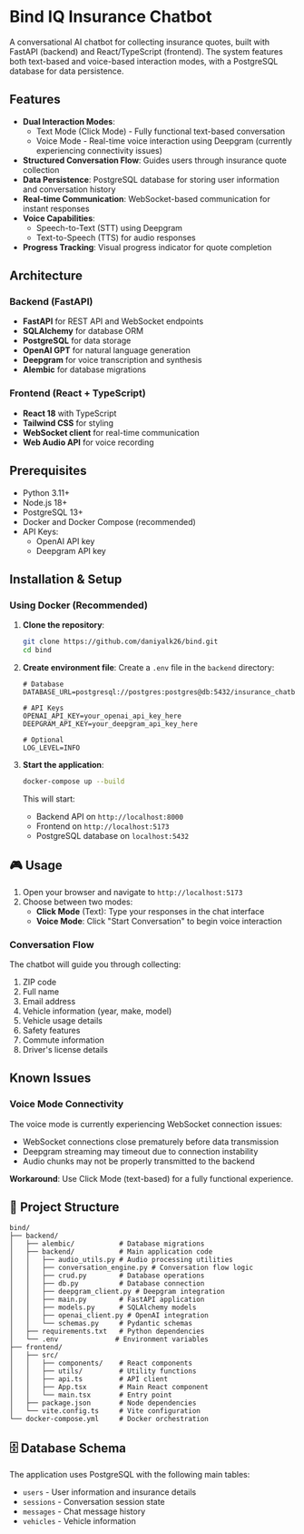# Bind IQ Insurance Chatbot

A conversational AI chatbot for collecting insurance quotes, built with FastAPI (backend) and React/TypeScript (frontend). The system features both text-based and voice-based interaction modes, with a PostgreSQL database for data persistence.

## Features

- **Dual Interaction Modes**:
  - Text Mode (Click Mode) - Fully functional text-based conversation
  - Voice Mode - Real-time voice interaction using Deepgram (currently experiencing connectivity issues)
- **Structured Conversation Flow**: Guides users through insurance quote collection
- **Data Persistence**: PostgreSQL database for storing user information and conversation history
- **Real-time Communication**: WebSocket-based communication for instant responses
- **Voice Capabilities**: 
  - Speech-to-Text (STT) using Deepgram
  - Text-to-Speech (TTS) for audio responses
- **Progress Tracking**: Visual progress indicator for quote completion

##  Architecture

### Backend (FastAPI)
- **FastAPI** for REST API and WebSocket endpoints
- **SQLAlchemy** for database ORM
- **PostgreSQL** for data storage
- **OpenAI GPT** for natural language generation
- **Deepgram** for voice transcription and synthesis
- **Alembic** for database migrations

### Frontend (React + TypeScript)
- **React 18** with TypeScript
- **Tailwind CSS** for styling
- **WebSocket client** for real-time communication
- **Web Audio API** for voice recording

## Prerequisites

- Python 3.11+
- Node.js 18+
- PostgreSQL 13+
- Docker and Docker Compose (recommended)
- API Keys:
  - OpenAI API key
  - Deepgram API key

## Installation & Setup

### Using Docker (Recommended)

1. **Clone the repository**:
   ```bash
   git clone https://github.com/daniyalk26/bind.git
   cd bind
   ```

2. **Create environment file**:
   Create a `.env` file in the `backend` directory:
   ```env
   # Database
   DATABASE_URL=postgresql://postgres:postgres@db:5432/insurance_chatbot
   
   # API Keys
   OPENAI_API_KEY=your_openai_api_key_here
   DEEPGRAM_API_KEY=your_deepgram_api_key_here
   
   # Optional
   LOG_LEVEL=INFO
   ```

3. **Start the application**:
   ```bash
   docker-compose up --build
   ```

   This will start:
   - Backend API on `http://localhost:8000`
   - Frontend on `http://localhost:5173`
   - PostgreSQL database on `localhost:5432`




## 🎮 Usage

1. Open your browser and navigate to `http://localhost:5173`
2. Choose between two modes:
   - **Click Mode** (Text): Type your responses in the chat interface
   - **Voice Mode**: Click "Start Conversation" to begin voice interaction

### Conversation Flow

The chatbot will guide you through collecting:
1. ZIP code
2. Full name
3. Email address
4. Vehicle information (year, make, model)
5. Vehicle usage details
6. Safety features
7. Commute information
8. Driver's license details



##  Known Issues

### Voice Mode Connectivity
The voice mode is currently experiencing WebSocket connection issues:
- WebSocket connections close prematurely before data transmission
- Deepgram streaming may timeout due to connection instability
- Audio chunks may not be properly transmitted to the backend

**Workaround**: Use Click Mode (text-based) for a fully functional experience.



## 📁 Project Structure

```
bind/
├── backend/
│   ├── alembic/           # Database migrations
│   ├── backend/           # Main application code
│   │   ├── audio_utils.py # Audio processing utilities
│   │   ├── conversation_engine.py # Conversation flow logic
│   │   ├── crud.py        # Database operations
│   │   ├── db.py          # Database connection
│   │   ├── deepgram_client.py # Deepgram integration
│   │   ├── main.py        # FastAPI application
│   │   ├── models.py      # SQLAlchemy models
│   │   ├── openai_client.py # OpenAI integration
│   │   └── schemas.py     # Pydantic schemas
│   ├── requirements.txt   # Python dependencies
│   └── .env              # Environment variables
├── frontend/
│   ├── src/
│   │   ├── components/    # React components
│   │   ├── utils/         # Utility functions
│   │   ├── api.ts         # API client
│   │   ├── App.tsx        # Main React component
│   │   └── main.tsx       # Entry point
│   ├── package.json       # Node dependencies
│   └── vite.config.ts     # Vite configuration
└── docker-compose.yml     # Docker orchestration
```

## 🗄️ Database Schema

The application uses PostgreSQL with the following main tables:
- `users` - User information and insurance details
- `sessions` - Conversation session state
- `messages` - Chat message history
- `vehicles` - Vehicle information



